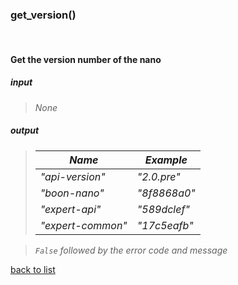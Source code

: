 ### **get_version()**
<br/>

#### Get the version number of the nano
##### input
>*None*

##### output
>| ***Name*** | ***Example*** |
>| -- | -----|
>| *"api-version"* | *"2.0.pre"* |
>| *"boon-nano"* | *"8f8868a0"* |
>| *"expert-api"* | *"589dclef"* |
>| *"expert-common"* | *"17c5eafb"* |   

>*`False` followed by the error code and message*

[back to list](../Index.md)
